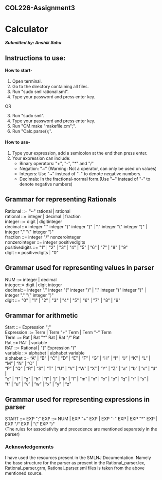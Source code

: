 ## COL226-Assignment3
# Calculator
##### Submitted by: Anshik Sahu

## Instructions to use:
#### How to start-

1. Open terminal.
2. Go to the directory containing all files.
3. Run "sudo sml rational.sml".
4. Type your password and press enter key.

OR

3. Run "sudo sml".
4. Type your password and press enter key.
5. Run "CM.make "makefile.cm";".
6. Run "Calc.parse();".

#### How to use-

1. Type your expression, add a semicolon at the end then press enter.
2. Your expression can include:
    - Binary operators: "+", "-", "*" and "/" 
    - Negation: "~" (Warning: Not a operator, can only be used on values)
    - Integers: Use "~" instead of "-" to denote negative numbers.
    - Decimals: In the fractional-normal form.(Use "~" instead of "-" to denote negative numbers)

## Grammar for representing Rationals

Rational       ::= "~" rational | rational <br>
rational       ::= integer | decimal | fraction <br>
integer        ::= digit | digitinteger <br>
decimal        ::= integer "." integer "(" integer ")" | "." integer "(" integer ")" | integer "." "(" integer ")" <br>
fraction       ::= integer "/" nonzerointeger <br>
nonzerointeger ::= integer positivedigits <br>
positivedigits ::= "1" | "2" | "3" | "4" | "5" | "6" | "7" | "8" | "9" <br>
digit         ::= positivedigits | "0" <br>

## Grammar used for representing values in parser

NUM    ::= integer | decimal <br>
integer::= digit | digit integer <br>
decimal::= integer "." integer "(" integer ")" | "." integer "(" integer ")" | integer "." "(" integer ")" <br>
digit  ::= "0" | "1" | "2" | "3" | "4" | "5" | "6" | "7" | "8" | "9" <br>

## Grammar for arithmetic

Start      ::= Expression ";" <br>
Expression ::= Term | Term "+" Term | Term "-" Term <br>
Term       ::= Rat | Rat "*" Rat | Rat "/" Rat <br>
Rat        ::= RAT | variable <br>
RAT        ::= Rational | "(" Expression ")" <br>
variable   ::= alphabet | alphabet variable <br>
alphabet   ::= “A” | “B” | “C” | “D” | “E” | “F” | “G” | “H” | “I” | “J” | “K” | “L” | “M” | “N” | “O” | <br>
                 “P” | “Q” | “R” | “S” | “T” | “U” | “V” | “W” | “X” | “Y” | “Z” | “a” | “b” | “c” | “d” | <br>
                 “e” | “f” | “g” | “h” | “i” | “j” | “k” | “l” | “m” | “n” | “o” | “p” | “q” | “r” | “s” | <br>
                 “t” | “u” | “v” | “w” | “x” | “y” | “z” <br>

## Grammar used for representing expressions in parser

START      ::= EXP ";"
EXP        ::= NUM | EXP "+" EXP | EXP "-" EXP | EXP "*" EXP | EXP "/" EXP | "(" EXP ")" <br>
(The rules for associativity and precedence are mentioned separately in the parser) <br>

### Acknowledgements

I have used the resources present in the SMLNJ Documentation. Namely the base structure for the parser as present in the Rational_parser.lex, Rational_parser.grm, Rational_parser.sml files is taken from the above mentioned source.